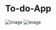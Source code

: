 # To-do-App

![image](https://github.com/ahnjj/To-do-App/assets/23564581/bbdcd613-02b0-417e-8dbd-a180267640ae)
![image](https://github.com/ahnjj/To-do-App/assets/23564581/206b52e3-87cd-4aa1-a1cc-cc5bbb39eb94)
